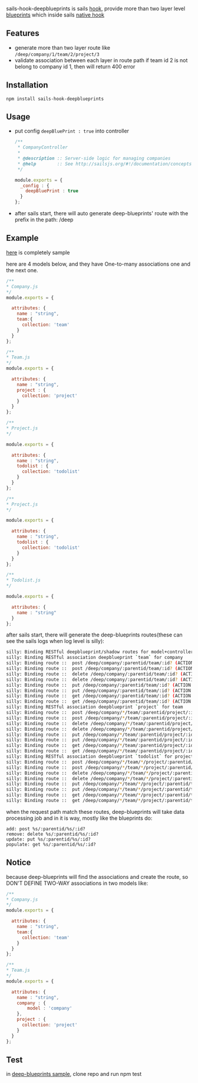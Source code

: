 sails-hook-deepblueprints is sails [hook](http://sailsjs.org/documentation/concepts/extending-sails/hooks), provide more than two layer level [blueprints](http://sailsjs.org/documentation/reference/blueprint-api?q=blueprint-routes) which inside sails [native hook](https://github.com/balderdashy/sails/tree/master/lib/hooks/blueprints)

## Features

 * generate more than two layer route like `/deep/company/1/team/2/project/3`
 * validate association between each layer in route path
    if team id 2 is not belong to company id 1, then will return 400 error

## Installation
`npm install sails-hook-deepblueprints`

## Usage

 * put config `deepBluePrint : true` into controller

    ```javascript
    /**
     * CompanyController
     *
     * @description :: Server-side logic for managing companies
     * @help        :: See http://sailsjs.org/#!/documentation/concepts/Controllers
     */
    
    module.exports = {
      _config : {
        deepBluePrint : true
      }
    };
    ```
 * after sails start, there will auto generate deep-blueprints' route with the prefix in the path: /deep

## Example

[here](https://github.com/hcnode/deep-blueprints-sample) is completely sample

here are 4 models below, and they have One-to-many associations one and the next one.

```javascript
/**
* Company.js
*/
module.exports = {

  attributes: {
    name : "string",
    team:{
      collection: 'team'
    }
  }
};
```

```javascript
/**
* Team.js
*/
module.exports = {

  attributes: {
    name : "string",
    project : {
      collection: 'project'
    }
  }
};

```


```javascript
/**
* Project.js
*/

module.exports = {

  attributes: {
    name : "string",
    todolist : {
      collection: 'todolist'
    }
  }
};

```


```javascript
/**
* Project.js
*/

module.exports = {

  attributes: {
    name : "string",
    todolist : {
      collection: 'todolist'
    }
  }
};

```

```javascript
/**
* Todolist.js
*/

module.exports = {

  attributes: {
    name : "string"
  }
};
```

after sails start, there will generate the deep-blueprints routes(these can see the sails logs when log level is silly):

```bash
silly: Binding RESTful deepblueprint/shadow routes for model+controller: company
silly: Binding RESTful association deepblueprint `team` for company
silly: Binding route ::  post /deep/company/:parentid/team/:id? (ACTION: company/_config)
silly: Binding route ::  post /deep/company/:parentid/team/:id? (ACTION: company/_config)
silly: Binding route ::  delete /deep/company/:parentid/team/:id? (ACTION: company/_config)
silly: Binding route ::  delete /deep/company/:parentid/team/:id? (ACTION: company/_config)
silly: Binding route ::  put /deep/company/:parentid/team/:id? (ACTION: company/_config)
silly: Binding route ::  put /deep/company/:parentid/team/:id? (ACTION: company/_config)
silly: Binding route ::  get /deep/company/:parentid/team/:id? (ACTION: company/_config)
silly: Binding route ::  get /deep/company/:parentid/team/:id? (ACTION: company/_config)
silly: Binding RESTful association deepblueprint `project` for team
silly: Binding route ::  post /deep/company/*/team/:parentid/project/:id? (ACTION: company/_config)
silly: Binding route ::  post /deep/company/*/team/:parentid/project/:id? (ACTION: company/_config)
silly: Binding route ::  delete /deep/company/*/team/:parentid/project/:id? (ACTION: company/_config)
silly: Binding route ::  delete /deep/company/*/team/:parentid/project/:id? (ACTION: company/_config)
silly: Binding route ::  put /deep/company/*/team/:parentid/project/:id? (ACTION: company/_config)
silly: Binding route ::  put /deep/company/*/team/:parentid/project/:id? (ACTION: company/_config)
silly: Binding route ::  get /deep/company/*/team/:parentid/project/:id? (ACTION: company/_config)
silly: Binding route ::  get /deep/company/*/team/:parentid/project/:id? (ACTION: company/_config)
silly: Binding RESTful association deepblueprint `todolist` for project
silly: Binding route ::  post /deep/company/*/team/*/project/:parentid/todolist/:id? (ACTION: company/_config)
silly: Binding route ::  post /deep/company/*/team/*/project/:parentid/todolist/:id? (ACTION: company/_config)
silly: Binding route ::  delete /deep/company/*/team/*/project/:parentid/todolist/:id? (ACTION: company/_config)
silly: Binding route ::  delete /deep/company/*/team/*/project/:parentid/todolist/:id? (ACTION: company/_config)
silly: Binding route ::  put /deep/company/*/team/*/project/:parentid/todolist/:id? (ACTION: company/_config)
silly: Binding route ::  put /deep/company/*/team/*/project/:parentid/todolist/:id? (ACTION: company/_config)
silly: Binding route ::  get /deep/company/*/team/*/project/:parentid/todolist/:id? (ACTION: company/_config)
silly: Binding route ::  get /deep/company/*/team/*/project/:parentid/todolist/:id? (ACTION: company/_config)
```

when the request path match these routes, deep-blueprints will take data processing job and in it is way, mostly like the blueprints do:

```
add: post %s/:parentid/%s/:id?
remove: delete %s/:parentid/%s/:id?
update: put %s/:parentid/%s/:id?
populate: get %s/:parentid/%s/:id?
```

## Notice
because deep-blueprints will find the associations and create the route, so DON'T DEFINE TWO-WAY associations in two models like:

```javascript
/**
* Company.js
*/
module.exports = {

  attributes: {
    name : "string",
    team:{
      collection: 'team'
    }
  }
};
```

```javascript
/**
* Team.js
*/
module.exports = {

  attributes: {
    name : "string",
    company : {
        model : 'company'
    },
    project : {
      collection: 'project'
    }
  }
};

```

## Test
in [deep-blueprints sample](https://github.com/hcnode/deep-blueprints-sample), clone repo and run npm test
